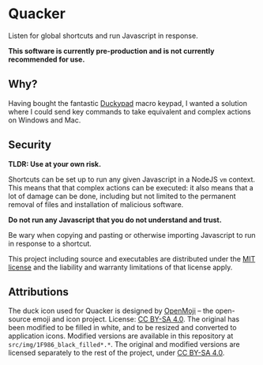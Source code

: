 # Quacker

Listen for global shortcuts and run Javascript in response.

**This software is currently pre-production and is not currently recommended for use.**

## Why?

Having bought the fantastic [Duckypad](https://github.com/dekuNukem/duckyPad) macro keypad, I wanted a solution where I could send key commands to take equivalent and complex actions on Windows and Mac.

## Security

**TLDR: Use at your own risk.**

Shortcuts can be set up to run any given Javascript in a NodeJS `vm` context. This means that that complex actions can be executed: it also means that a lot of damage can be done, including but not limited to the permanent removal of files and installation of malicious software.

**Do not run any Javascript that you do not understand and trust.**

Be wary when copying and pasting or otherwise importing Javascript to run in response to a shortcut.

This project including source and executables are distributed under the [MIT license](https://github.com/harryjubb/quacker/blob/master/LICENSE) and the liability and warranty limitations of that license apply.

## Attributions

The duck icon used for Quacker is designed by [OpenMoji](https://openmoji.org) – the open-source emoji and icon project. License: [CC BY-SA 4.0](https://creativecommons.org/licenses/by-sa/4.0/#). The original has been modified to be filled in white, and to be resized and converted to application icons. Modified versions are available in this repository at `src/img/1F986_black_filled*.*`. The original and modified versions are licensed separately to the rest of the project, under [CC BY-SA 4.0](https://creativecommons.org/licenses/by-sa/4.0/#).